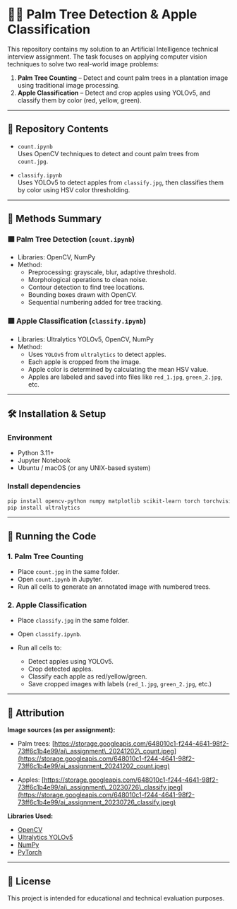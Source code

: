 # 🌴🍎 Palm Tree Detection & Apple Classification

This repository contains my solution to an Artificial Intelligence technical interview assignment. The task focuses on applying computer vision techniques to solve two real-world image problems:

1. **Palm Tree Counting** – Detect and count palm trees in a plantation image using traditional image processing.
2. **Apple Classification** – Detect and crop apples using YOLOv5, and classify them by color (red, yellow, green).

---

## 📁 Repository Contents

- `count.ipynb`  
  Uses OpenCV techniques to detect and count palm trees from `count.jpg`.

- `classify.ipynb`  
  Uses YOLOv5 to detect apples from `classify.jpg`, then classifies them by color using HSV color thresholding.

---

## 🧠 Methods Summary

### 🟩 Palm Tree Detection (`count.ipynb`)
- Libraries: OpenCV, NumPy
- Method:
  - Preprocessing: grayscale, blur, adaptive threshold.
  - Morphological operations to clean noise.
  - Contour detection to find tree locations.
  - Bounding boxes drawn with OpenCV.
  - Sequential numbering added for tree tracking.

### 🟥 Apple Classification (`classify.ipynb`)
- Libraries: Ultralytics YOLOv5, OpenCV, NumPy
- Method:
  - Uses `YOLOv5` from `ultralytics` to detect apples.
  - Each apple is cropped from the image.
  - Apple color is determined by calculating the mean HSV value.
  - Apples are labeled and saved into files like `red_1.jpg`, `green_2.jpg`, etc.

---

## 🛠️ Installation & Setup

### Environment

- Python 3.11+
- Jupyter Notebook
- Ubuntu / macOS (or any UNIX-based system)

### Install dependencies

```bash
pip install opencv-python numpy matplotlib scikit-learn torch torchvision
pip install ultralytics
````

---

## 🚀 Running the Code

### 1. Palm Tree Counting

* Place `count.jpg` in the same folder.
* Open `count.ipynb` in Jupyter.
* Run all cells to generate an annotated image with numbered trees.

### 2. Apple Classification

* Place `classify.jpg` in the same folder.
* Open `classify.ipynb`.
* Run all cells to:

  * Detect apples using YOLOv5.
  * Crop detected apples.
  * Classify each apple as red/yellow/green.
  * Save cropped images with labels (`red_1.jpg`, `green_2.jpg`, etc.)

---

## 📌 Attribution

**Image sources (as per assignment):**

* Palm trees:
  [https://storage.googleapis.com/648010c1-f244-4641-98f2-73ff6c1b4e99/ai\_assignment\_20241202\_count.jpeg](https://storage.googleapis.com/648010c1-f244-4641-98f2-73ff6c1b4e99/ai_assignment_20241202_count.jpeg)

* Apples:
  [https://storage.googleapis.com/648010c1-f244-4641-98f2-73ff6c1b4e99/ai\_assignment\_20230726\_classify.jpeg](https://storage.googleapis.com/648010c1-f244-4641-98f2-73ff6c1b4e99/ai_assignment_20230726_classify.jpeg)

**Libraries Used:**

* [OpenCV](https://opencv.org/)
* [Ultralytics YOLOv5](https://github.com/ultralytics/ultralytics)
* [NumPy](https://numpy.org/)
* [PyTorch](https://pytorch.org/)

---

## 📄 License

This project is intended for educational and technical evaluation purposes.
